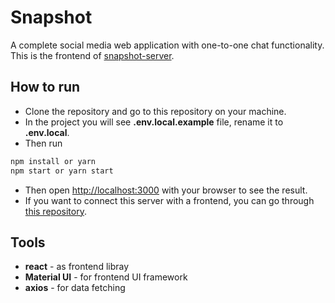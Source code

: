 # Snapshot

A complete social media web application with one-to-one chat functionality.
This is the frontend of [snapshot-server](https://github.com/saiful-70/snapshot-server).

## How to run

- Clone the repository and go to this repository on your machine.
- In the project you will see **.env.local.example** file, rename it to **.env.local**.
- Then run

```bash
npm install or yarn
npm start or yarn start
```

- Then open [http://localhost:3000](http://localhost:3000) with your browser to see the result.
- If you want to connect this server with a frontend, you can go through [this repository](https://github.com/saiful-70/snapshot-server).

## Tools

- **react** - as frontend libray
- **Material UI** - for frontend UI framework
- **axios** - for data fetching
